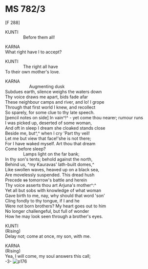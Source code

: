 # MS 782/3

[F 288]

KUNTI \
&nbsp;&nbsp;&nbsp;&nbsp;&nbsp;&nbsp;&nbsp;&nbsp;&nbsp;&nbsp;&nbsp;&nbsp;&nbsp;&nbsp;&nbsp;Before them all! 

KARNA\
What right have I to accept? 

KUNTI \
&nbsp;&nbsp;&nbsp;&nbsp;&nbsp;&nbsp;&nbsp;&nbsp;&nbsp;&nbsp;&nbsp;&nbsp;&nbsp;&nbsp;&nbsp;The right all have \
To their own mother's love. 

KARNA \
&nbsp;&nbsp;&nbsp;&nbsp;&nbsp;&nbsp;&nbsp;&nbsp;&nbsp;&nbsp;&nbsp;&nbsp;&nbsp;&nbsp;&nbsp;&nbsp;&nbsp;&nbsp;&nbsp;&nbsp;Augmenting dusk \
Subdues earth, silence weighs the waters down \
Thy voice draws me apart, bids fade afar \
These neighbour camps and river, and lo! I grope \
Through that first world I knew, and recollect \
So sparely, for some clue to thy late speech. \
[pencil notes on side] In vain^!^ - yet come thou nearer; rumour runs \
I was picked up, deserted of some woman, \
And oft in sleep I dream she cloaked stands close \
Beside me, but^,^ when I cry 'Part thy veil! \
Let me but view that face!'she is not there; \
For I have waked myself. Art thou that dream \
Come before sleep? \
&nbsp;&nbsp;&nbsp;&nbsp;&nbsp;&nbsp;&nbsp;&nbsp;&nbsp;&nbsp;&nbsp;&nbsp;&nbsp;&nbsp;&nbsp;Lamps light on the far bank; \
In thy son's tents; behold against the north, \
Behind us, ^my Kauravas' lath-built domes,^ \
Like swollen waves, heaved up on a black sea, \
Are movelessly suspended. This dread hush \
Precede ~~ss~~ tomorrow's battle and herein \
Thy voice asserts thou art Arjuna's mother^:^ \
Yet all but sobs with knowledge of what woman \
Gave birth to me, nay, why should that word 'son' \
Cling fondly to thy tongue, if I and he \
Were not born brothers? My heart goes out to him \
No longer challengeful, but full of wonder \
How he may look seen through a brother's eyes. 

KUNTI \
(Rising) \
Delay not; come at once, my son, with me. 

KARNA \
(Rising) \
Yea, I will come, my soul answers this call; \
-3-
![p176](MS782_3-176.jpg)
